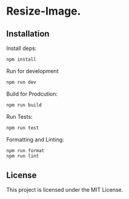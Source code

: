 # Resize-Image.

## Installation

Install deps:

```bash
npm install
```

Run for development

```bash
npm run dev
```

Build for Prodcution:

```bash
npm run build
```

Run Tests:

```bash
npm run test
```

Formatting and Linting:

```bash
npm run format
npm run lint
```

## License

This project is licensed under the MIT License.
